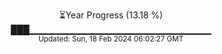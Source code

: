 <p align="center">
⏳Year Progress (13.18 %)<br>
███▁▁▁▁▁▁▁▁▁▁▁▁▁▁▁▁▁▁▁▁▁▁▁▁▁▁▁ <br>
<sub>Updated: Sun, 18 Feb 2024 06:02:27 GMT</sub>
</p>

